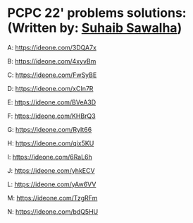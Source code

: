# PCPC 22' problems solutions: (Written by: [Suhaib Sawalha](https://codeforces.com/profile/Satoru))

A: https://ideone.com/3DQA7x

B: https://ideone.com/4xyvBm

C: https://ideone.com/FwSyBE

D: https://ideone.com/xCIn7R

E: https://ideone.com/BVeA3D

F: https://ideone.com/KHBrQ3

G: https://ideone.com/RyIt66

H: https://ideone.com/qix5KU

I: https://ideone.com/6RaL6h

J: https://ideone.com/yhkECV

L: https://ideone.com/yAw6VV

M: https://ideone.com/TzgRFm

N: https://ideone.com/bdQ5HU
